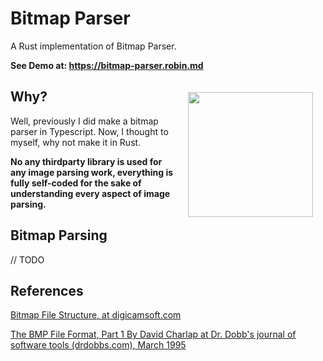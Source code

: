 # Bitmap Parser

A Rust implementation of Bitmap Parser.

**See Demo at: https://bitmap-parser.robin.md**

<img src="https://rustacean.net/assets/rustacean-flat-happy.svg" width="200px" style="float: right; margin: 20px;"/>

## Why?

Well, previously I did make a bitmap parser in Typescript. Now, I thought to myself, why not make it in Rust.

**No any thirdparty library is used for any image parsing work, everything is fully self-coded for the sake of understanding every aspect of image parsing.**

## Bitmap Parsing

// TODO

## References

[Bitmap File Structure, at digicamsoft.com](https://www.digicamsoft.com/bmp/bmp.html)

[The BMP File Format, Part 1 By David Charlap at Dr. Dobb's journal of software tools (drdobbs.com), March 1995](https://drdobbs.com/architecture-and-design/the-bmp-file-format-part-1/184409517)
